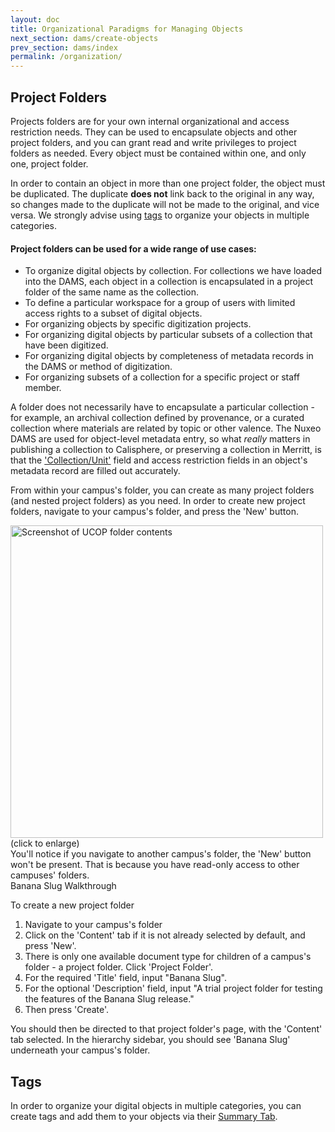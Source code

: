 ```yaml
---
layout: doc
title: Organizational Paradigms for Managing Objects
next_section: dams/create-objects
prev_section: dams/index
permalink: /organization/
---
```


## Project Folders

Projects folders are for your own internal organizational and access restriction needs. They can be used to encapsulate objects and other project folders, and you can grant read and write privileges to project folders as needed. Every object must be contained within one, and only one, project folder.

<div class="note">In order to contain an object in more than one project folder, the object must be duplicated. The duplicate <b>does not</b> link back to the original in any way, so changes made to the duplicate will not be made to the original, and vice versa. We strongly advise using <a href="">tags</a> to organize your objects in multiple categories.</div>

#### Project folders can be used for a wide range of use cases:

  - To organize digital objects by collection. For collections we have loaded into the DAMS, each object in a collection is encapsulated in a project folder of the same name as the collection. 
  - To define a particular workspace for a group of users with limited access rights to a subset of digital objects. 
  - For organizing objects by specific digitization projects. 
  - For organizing digital objects by particular subsets of a collection that have been digitized. 
  - For organizing digital objects by completeness of metadata records in the DAMS or method of digitization. 
  - For organizing subsets of a collection for a specific project or staff member.
  
<div class="note">A folder does not necessarily have to encapsulate a particular collection - for example, an archival collection defined by provenance, or a curated collection where materials are related by topic or other valence. The Nuxeo DAMS are used for object-level metadata entry, so what <i>really</i> matters in publishing a collection to Calisphere, or preserving a collection in Merritt, is that the <a href="" class="notelink">'Collection/Unit'</a> field and access restriction fields in an object's metadata record are filled out accurately.</div>

From within your campus's folder, you can create as many project folders (and nested project folders) as you need. In order to create new project folders, navigate to your campus's folder, and press the 'New' button. 

<a class="img-popup" href="{{ site.url }}{{ site.baseurl }}/images/2_UCOP-folder.png">
  <img src="{{ site.url }}{{ site.baseurl }}/images/2_UCOP-folder.png" alt="Screenshot of UCOP folder contents" style="width: 500px">
</a>
<br>(click to enlarge)

<div class="note">You'll notice if you navigate to another campus's folder, the 'New' button won't be present. That is because you have read-only access to other campuses' folders.</div>

<div class="walkthrough">Banana Slug Walkthrough</div>

To create a new project folder 

1. Navigate to your campus's folder
2. Click on the 'Content' tab if it is not already selected by default, and press 'New'.
3. There is only one available document type for children of a campus's folder - a project folder. Click 'Project Folder'. 
4. For the required 'Title' field, input "Banana Slug".
5. For the optional 'Description' field, input "A trial project folder for testing the features of the Banana Slug release." 
6. Then press 'Create'. 

<p>You should then be directed to that project folder's page, with the 'Content' tab selected. In the hierarchy sidebar, you should see 'Banana Slug' underneath your campus's folder.</p>

## Tags

In order to organize your digital objects in multiple categories, you can create tags and add them to your objects via their [Summary Tab](). 